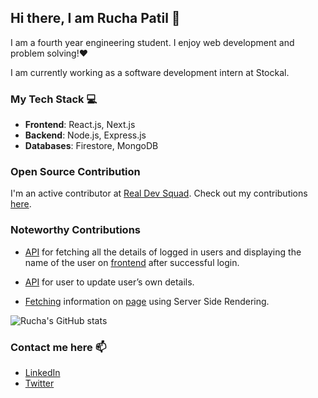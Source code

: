 ## Hi there, I am Rucha Patil 👋

I am a fourth year engineering student. I enjoy web development and problem solving!❤️

I am currently working as a software development intern at Stockal.

### My Tech Stack 💻
- **Frontend**: React.js, Next.js
- **Backend**: Node.js, Express.js
- **Databases**: Firestore, MongoDB

### Open Source Contribution
I'm an active contributor at [Real Dev Squad](https://github.com/Real-Dev-Squad). Check out my contributions [here](https://members.realdevsquad.com/rucha).

### Noteworthy Contributions
- [API](https://github.com/Real-Dev-Squad/website-backend/pull/46/files) for fetching all the details of logged in users and displaying the name of the user on [frontend](https://github.com/Real-Dev-Squad/website-welcome/pull/64) after successful login.

- [API](https://github.com/Real-Dev-Squad/website-backend/pull/75) for user to update user’s own details.

- [Fetching](https://github.com/Real-Dev-Squad/website-members/pull/99) information on [page](https://members.realdevsquad.com/rucha) using Server Side Rendering.


![Rucha's GitHub stats](https://github-readme-stats.vercel.app/api?username=Rucha1499&&hide=stars&show_icons=true)

### Contact me here 📫
- [LinkedIn](https://www.linkedin.com/in/rucha14/)
- [Twitter](https://twitter.com/Rucha1499)

<!--
**Rucha1499/Rucha1499** is a ✨ _special_ ✨ repository because its `README.md` (this file) appears on your GitHub profile.

Here are some ideas to get you started:

- 🔭 I’m currently working on ...
- 🌱 I’m currently learning ...
- 👯 I’m looking to collaborate on ...
- 🤔 I’m looking for help with ...
- 💬 Ask me about ...
- 📫 How to reach me: ...
- 😄 Pronouns: ...
- ⚡ Fun fact: ...
-->
